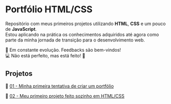 # Portfólio HTML/CSS

Repositório com meus primeiros projetos utilizando **HTML**, **CSS** e um pouco de **JavaScript**.  
Estou aplicando na prática os conhecimentos adquiridos até agora como parte da minha jornada de transição para o desenvolvimento web.

🚧 Em constante evolução. Feedbacks são bem-vindos!  
💻 Não está perfeito, mas está feito! 🚀

## Projetos

🔗 [01 - Minha primeira tentativa de criar um portfólio](https://robsonbernardino.github.io/portifolio-html-css/001-meu-portfolio/)

🔗 [02 - Meu primeiro projeto feito sozinho em HTML/CSS](https://robsonbernardino.github.io/portifolio-html-css/002-curiosidades-do-espa%C3%A7o/index.html)
